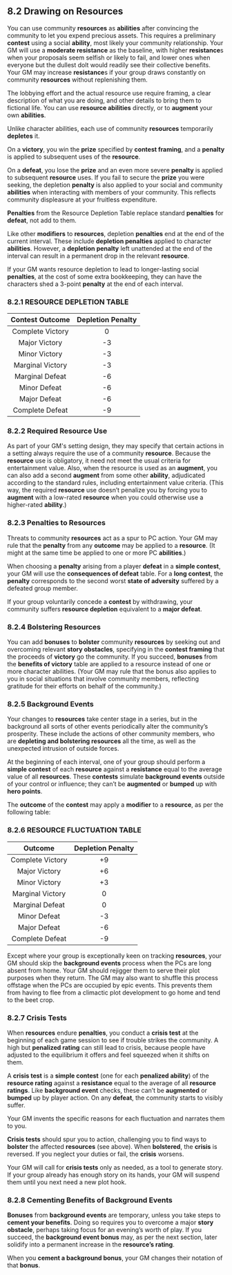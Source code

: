 ## 8.2 Drawing on Resources

You can use community **resources** as **abilities** after convincing the community to let you expend precious assets. This requires a preliminary **contest** using a social **ability**, most likely your community relationship. Your GM will use a **moderate resistance** as the baseline, with higher **resistance**s when your proposals seem selfish or likely to fail, and lower ones when everyone but the dullest dolt would readily see their collective benefits. Your GM may increase **resistance**s if your group draws constantly on community **resources** without replenishing them.

The lobbying effort and the actual resource use require framing, a clear description of what you are doing, and other details to bring them to fictional life. You can use **resource abilities** directly, or to **augment** your own **abilities**.

Unlike character abilities, each use of community **resources** temporarily **depletes** it.

On a **victory**, you win the **prize** specified by **contest framing**, and a **penalty** is applied to subsequent uses of the **resource**.

On a **defeat**, you lose the **prize** and an even more severe **penalty** is applied to subsequent **resource** uses. If you fail to secure the **prize** you were seeking, the depletion **penalty** is also applied to your social and community **abilities** when interacting with members of your community. This reflects community displeasure at your fruitless expenditure.

**Penalties** from the Resource Depletion Table replace standard **penalties** for **defeat**, not add to them.

Like other **modifiers** to **resources**, depletion **penalties** end at the end of the current interval. These include **depletion penalties** applied to character **abilities**. However, a **depletion penalty** left unattended at the end of the interval can result in a permanent drop in the relevant **resource**.

If your GM wants resource depletion to lead to longer-lasting social **penalties**, at the cost of some extra bookkeeping, they can have the characters shed a 3-point **penalty** at the end of each interval.

### 8.2.1 RESOURCE DEPLETION TABLE

|Contest Outcome|Depletion Penalty    |
|:---------------:|:-----------------:|
|Complete Victory |0                  |
|Major Victory    |-3                 |
|Minor Victory    |-3                 |
|Marginal Victory |-3                 |
|Marginal Defeat  |-6                 |
|Minor Defeat     |-6                 |
|Major Defeat     |-6                 |
|Complete Defeat  |-9                 |
  
### 8.2.2 Required Resource Use

As part of your GM's setting design, they may specify that certain actions in a setting always require the use of a community **resource**. Because the **resource** use is obligatory, it need not meet the usual criteria for entertainment value. Also, when the resource is used as an **augment**, you can also add a second **augment** from some other **ability**, adjudicated according to the standard rules, including entertainment value criteria. (This way, the required **resource** use doesn’t penalize you by forcing you to **augment** with a low-rated **resource** when you could otherwise use a higher-rated **ability**.)

### 8.2.3 Penalties to Resources

Threats to community **resources** act as a spur to PC action. Your GM may rule that the **penalty** from any **outcome** may be applied to a **resource**. (It might at the same time be applied to one or more PC **abilities**.)

When choosing a **penalty** arising from a player **defeat** in a **simple contest**, your GM will use the **consequences of defeat** table. For a **long contest**, the **penalty** corresponds to the second worst **state of adversity** suffered by a defeated group member.

If your group voluntarily concede a **contest** by withdrawing, your community suffers **resource depletion** equivalent to a **major defeat**.

### 8.2.4 Bolstering Resources

You can add **bonuses** to **bolster** community **resources** by seeking out and overcoming relevant **story obstacles**, specifying in the **contest framing** that the proceeds of **victory** go the community. If you succeed, **bonuses** from the **benefits of victory** table are applied to a resource instead of one or more character abilities. (Your GM may rule that the bonus also applies to you in social situations that involve community members, reflecting gratitude for their efforts on behalf of the community.)

### 8.2.5 Background Events

Your changes to **resources** take center stage in a series, but in the background all sorts of other events periodically alter the community’s prosperity. These include the actions of other community members, who are **depleting and bolstering resources** all the time, as well as the unexpected intrusion of outside forces.

At the beginning of each interval, one of your group should perform a **simple contest** of each **resource** against a **resistance** equal to the average value of all **resources**. These **contests** simulate **background events** outside of your control or influence; they can’t be **augmented** or **bumped** up with **hero points**.

The **outcome** of the **contest** may apply a **modifier** to a **resource**, as per the following table:

### 8.2.6 RESOURCE FLUCTUATION TABLE

|Outcome          |Depletion Penalty  |
|:---------------:|:-----------------:|
|Complete Victory |+9                 |
|Major Victory    |+6                 |
|Minor Victory    |+3                 |
|Marginal Victory |0                  |
|Marginal Defeat  |0                  |
|Minor Defeat     |-3                 |
|Major Defeat     |-6                 |
|Complete Defeat  |-9                 |  

Except where your group is exceptionally keen on tracking **resources**, your GM should skip the **background events** process when the PCs are long absent from home. Your GM should rejigger them to serve their plot purposes when they return. The GM may also want to shuffle this process offstage when the PCs are occupied by epic events. This prevents them from having to flee from a climactic plot development to go home and tend to the beet crop.

### 8.2.7 Crisis Tests

When **resources** endure **penalties**, you conduct a **crisis test** at the beginning of each game session to see if trouble strikes the community. A high but **penalized rating** can still lead to crisis, because people have adjusted to the equilibrium it offers and feel squeezed when it shifts on them.

A **crisis test** is a **simple contest** (one for each **penalized ability**) of the **resource rating** against a **resistance** equal to the average of all **resource ratings**. Like **background event** checks, these can’t be **augmented** or **bumped** up by player action. On any **defeat**, the community starts to visibly suffer.

Your GM invents the specific reasons for each fluctuation and narrates them to you.

**Crisis tests** should spur you to action, challenging you to find ways to **bolster** the affected **resources** (see above). When **bolstered**, the **crisis** is reversed. If you neglect your duties or fail, the **crisis** worsens.

Your GM will call for **crisis tests** only as needed, as a tool to generate story. If your group already has enough story on its hands, your GM will suspend them until you next need a new plot hook.

### 8.2.8 Cementing Benefits of Background Events

**Bonuses** from **background events** are temporary, unless you take steps to **cement your benefits**. Doing so requires you to overcome a major **story obstacle**, perhaps taking focus for an evening’s worth of play. If you succeed, the **background event bonus** may, as per the next section, later solidify into a permanent increase in the **resource’s rating**.

When you **cement a background bonus**, your GM changes their notation of that **bonus**.

